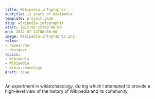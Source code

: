 ```yaml
---
title: Wikipedia infographic
subtitle: 11 years of Wikipedia
template: project.jade
slug: wikipedia-infographic
start: 2012-06-25T00:00:00
end: 2012-07-14T00:00:00
image: Wikipedia-infographic.png
roles:
- researcher
- designer
topics:
- Wikimedia
- Wikipedia
- wikiarchaeology
draft: true
---
```


An experiment in wikiarchaeology, during which I attempted to provide a high-level view of the history of Wikipedia and its community.
